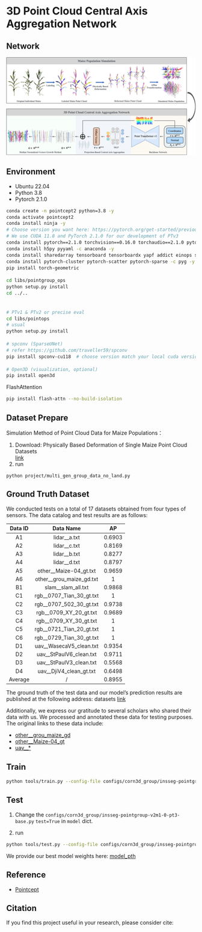 # 3D Point Cloud Central Axis Aggregation Network

## Network

![3D-Point-Cloud-Central-Axis-Aggregation-Network.jpg](imgs%2F3D-Point-Cloud-Central-Axis-Aggregation-Network.jpg)


## Environment

- Ubuntu 22.04
- Python 3.8
- Pytorch 2.1.0


```bash
conda create -n pointcept2 python=3.8 -y
conda activate pointcept2
conda install ninja -y
# Choose version you want here: https://pytorch.org/get-started/previous-versions/
# We use CUDA 11.8 and PyTorch 2.1.0 for our development of PTv3
conda install pytorch==2.1.0 torchvision==0.16.0 torchaudio==2.1.0 pytorch-cuda=11.8 -c pytorch -c nvidia
conda install h5py pyyaml -c anaconda -y
conda install sharedarray tensorboard tensorboardx yapf addict einops scipy plyfile termcolor timm -c conda-forge -y
conda install pytorch-cluster pytorch-scatter pytorch-sparse -c pyg -y
pip install torch-geometric

cd libs/pointgroup_ops
python setup.py install
cd ../..


# PTv1 & PTv2 or precise eval
cd libs/pointops
# usual
python setup.py install

# spconv (SparseUNet)
# refer https://github.com/traveller59/spconv
pip install spconv-cu118  # choose version match your local cuda version

# Open3D (visualization, optional)
pip install open3d
```

FlashAttention

```bash
pip install flash-attn --no-build-isolation
```

## Dataset Prepare

Simulation Method of Point Cloud Data for Maize Populations：

1. Download: Physically Based Deformation of Single Maize Point Cloud Datasets \
    [link](https://www.kaggle.com/datasets/yangxin6/simulatio-maize-point-cloud-datasets)
2. run
```
python project/multi_gen_group_data_no_land.py
```


## Ground Truth Dataset
We conducted tests on a total of 17 datasets obtained from four types of sensors. The data catalog and test results are as follows:

| Data ID |        Data Name         |   AP   |
| :-----: | :----------------------: | :----: |
|   A1    |       lidar__a.txt       | 0.6903 |
|   A2    |       lidar__c.txt       | 0.8169 |
|   A3    |       lidar__b.txt       | 0.8277 |
|   A4    |       lidar__d.txt       | 0.8797 |
|   A5    |  other__Maize-04_gt.txt  | 0.9659 |
|   A6    | other__grou_maize_gd.txt |   1    |
|   B1    |    slam__slam_all.txt    | 0.9868 |
|   C1    | rgb__0707_Tian_30_gt.txt |   1    |
|   C2    | rgb__0707_502_30_gt.txt  | 0.9738 |
|   C3    |  rgb__0709_XY_20_gt.txt  | 0.9689 |
|   C4    |  rgb__0709_XY_30_gt.txt  |   1    |
|   C5    | rgb__0721_Tian_20_gt.txt |   1    |
|   C6    | rgb__0729_Tian_30_gt.txt |   1    |
|   D1    | uav__WasecaV5_clean.txt  | 0.9354 |
|   D2    | uav__StPaulV6_clean.txt  | 0.9711 |
|   D3    | uav__StPaulV3_clean.txt  | 0.5568 |
|   D4    | uav__DjiV4_clean_gt.txt  | 0.6498 |
| Average |            /             | 0.8955 |



The ground truth of the test data and our model’s prediction results are published at the following address: 
datasets [link](https://www.kaggle.com/datasets/yangxin6/test-point-cloud-datasets-of-mazie-population)


Additionally, we express our gratitude to several scholars who shared their data with us. We processed and annotated these data for testing purposes. The original links to these data include:
- [other__grou_maize_gd](https://linkinghub.elsevier.com/retrieve/pii/S2214514121002191)
- [other__Maize-04_gt](https://www.mdpi.com/2077-0472/12/9/1450)
- [uav__*](http://arxiv.org/abs/2107.10950)


## Train

```bash
python tools/train.py --config-file configs/corn3d_group/insseg-pointgroup-v2m1-0-pt3-base_no_land.py
```

## Test
1. Change the `configs/corn3d_group/insseg-pointgroup-v2m1-0-pt3-base.py` `test=True` in `model` dict.

2. run
```bash
python tools/test.py --config-file configs/corn3d_group/insseg-pointgroup-v2m1-0-pt3-base.py  --options save_path="{weight_path}"  weight="{weight_path}/model_best.pth"
```
We provide our best model weights here: [model_pth](https://www.kaggle.com/datasets/yangxin6/3d-point-cloud-central-axis-aggregation-network)



## Reference
- [Pointcept](https://github.com/Pointcept/Pointcept)

## Citation

If you find this project useful in your research, please consider cite:

